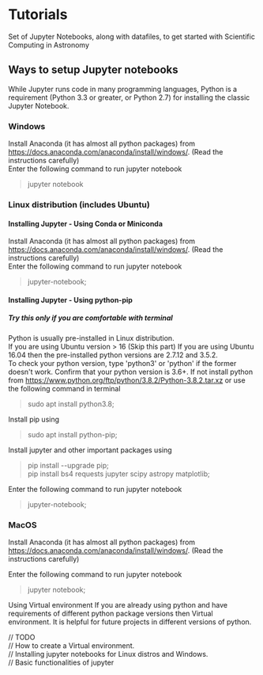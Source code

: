 # Tutorials
Set of Jupyter Notebooks, along with datafiles, to get started with Scientific Computing in Astronomy  



## Ways to setup Jupyter notebooks 
While Jupyter runs code in many programming languages, Python is a requirement (Python 3.3 or greater, or Python 2.7) for installing the classic Jupyter Notebook.

### Windows
Install Anaconda (it has almost all python packages) from https://docs.anaconda.com/anaconda/install/windows/.
(Read the instructions carefully)  
Enter the following command to run jupyter notebook
> jupyter notebook

### Linux distribution (includes Ubuntu)
#### Installing Jupyter - Using Conda or Miniconda
Install Anaconda (it has almost all python packages) from https://docs.anaconda.com/anaconda/install/windows/.
(Read the instructions carefully)  
Enter the following command to run jupyter notebook
> jupyter-notebook;

#### Installing Jupyter - Using python-pip
##### Try this only if you are comfortable with terminal
Python is usually pre-installed in Linux distribution.  
If you are using Ubuntu version > 16 (Skip this part)
If you are using Ubuntu 16.04 then the pre-installed python versions are 2.7.12 and 3.5.2.  
To check your python version, type 'python3' or 'python' if the former doesn't work.
Confirm that your python version is 3.6+.
If not install python from https://www.python.org/ftp/python/3.8.2/Python-3.8.2.tar.xz or use the following command in terminal
> sudo apt install python3.8;

Install pip using 
> sudo apt install python-pip;

Install jupyter and other important packages using
> pip install --upgrade pip;  
> pip install bs4 requests jupyter scipy astropy matplotlib;

Enter the following command to run jupyter notebook
> jupyter-notebook;

### MacOS
Install Anaconda (it has almost all python packages) from https://docs.anaconda.com/anaconda/install/windows/.
(Read the instructions carefully)  

Enter the following command to run jupyter notebook
> jupyter notebook;


Using Virtual environment
If you are already using python and have requirements of different python package versions then Virtual environment.
It is helpful for future projects in different versions of python.




// TODO  
// How to create a Virtual environment.  
// Installing jupyter notebooks for Linux distros and Windows.  
// Basic functionalities of jupyter  




